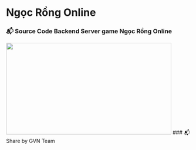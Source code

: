 # Ngọc Rồng Online
### 📬 Source Code Backend Server game Ngọc Rồng Online
<img width="450" height="250" src="http://ngocrongonline.com/images/banner_2.png">
### 📬 Share by GVN Team
